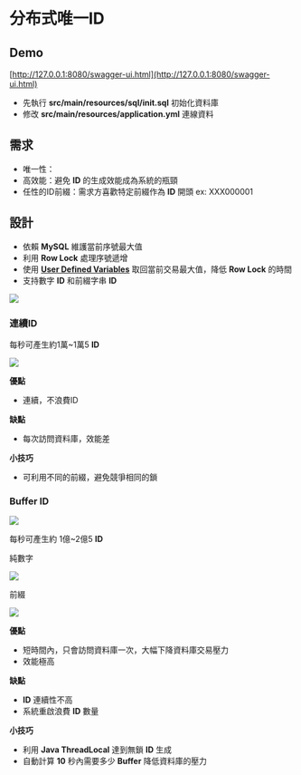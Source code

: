 # 分布式唯一ID

## Demo

[http://127.0.0.1:8080/swagger-ui.html](http://127.0.0.1:8080/swagger-ui.html)

* 先執行 __src/main/resources/sql/init.sql__ 初始化資料庫
* 修改 __src/main/resources/application.yml__ 連線資料

## 需求

* 唯一性：
* 高效能：避免 __ID__ 的生成效能成為系統的瓶頸
* 任性的ID前綴：需求方喜歡特定前綴作為 __ID__ 開頭 ex: XXX000001

## 設計

* 依賴 __MySQL__ 維護當前序號最大值
* 利用 __Row Lock__ 處理序號遞增
* 使用 __[User Defined Variables](https://dev.mysql.com/doc/refman/8.0/en/user-variables.html)__ 取回當前交易最大值，降低 __Row Lock__ 的時間
* 支持數字 __ID__ 和前綴字串 __ID__

![](https://i.imgur.com/OsHGBmU.png)


### 連續ID

每秒可產生約1萬~1萬5 __ID__ 

![](https://i.imgur.com/T4qV4GZ.png)

__優點__

* 連續，不浪費ID

__缺點__

* 每次訪問資料庫，效能差

__小技巧__

* 可利用不同的前綴，避免競爭相同的鎖

### Buffer ID

![](https://i.imgur.com/sm9OYA1.png)


每秒可產生約 1億~2億5 __ID__

純數字

![](https://i.imgur.com/xW7uAKY.png)

前綴

![](https://i.imgur.com/4sisz0X.png)

__優點__

* 短時間內，只會訪問資料庫一次，大幅下降資料庫交易壓力
* 效能極高

__缺點__

* __ID__ 連續性不高
* 系統重啟浪費 __ID__ 數量

__小技巧__

* 利用 __Java ThreadLocal__ 達到無鎖 __ID__ 生成
* 自動計算 __10__ 秒內需要多少 __Buffer__ 降低資料庫的壓力